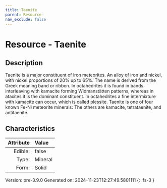 ```yaml
---
title: Taenite
parent: Resource
nav_exclude: false
---
```

# Resource - Taenite

## Description
Taenite is a major constituent of iron meteorites.&#10;&#9; An alloy of iron and nickel, with nickel proportions of 20% up to 65%. The name is derived&#10;&#9; from the Greek meaning band or ribbon. In octahedrites it is found in bands interleaving&#10;&#9; with kamacite forming Widmanstätten patterns, whereas in ataxites it is the dominant&#10;&#9; constituent. In octahedrites a fine intermixture with kamacite can occur, which is&#10;&#9; called plessite. Taenite is one of four known Fe-Ni meteorite minerals: The others are&#10;&#9; kamacite, tetrataenite, and antitaenite.

## Characteristics

| Attribute      | Value |
|--------:|:------|
|Edible:|false|
|Type:|Mineral|
|Form:|Solid|
 



    

Version: pre-3.9.0 Generated on: 2024-11-23T12:27:49.5801111
{: .fs-3 }
